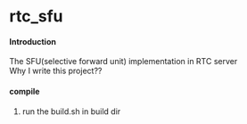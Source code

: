 # rtc_sfu

#### Introduction
The SFU(selective forward unit) implementation in RTC server  
Why I write this project??

#### compile

1.  run the build.sh in build dir



